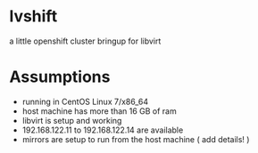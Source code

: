 # lvshift
a little openshift cluster bringup for libvirt

Assumptions
===========
* running in CentOS Linux 7/x86_64
* host machine has more than 16 GB of ram
* libvirt is setup and working
* 192.168.122.11 to 192.168.122.14 are available 
* mirrors are setup to run from the host machine ( add details! )
